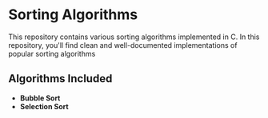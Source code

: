 # Sorting Algorithms

This repository contains various sorting algorithms implemented in C. In this repository, you'll find clean and well-documented implementations of popular sorting algorithms

## Algorithms Included

- **Bubble Sort**
- **Selection Sort**
